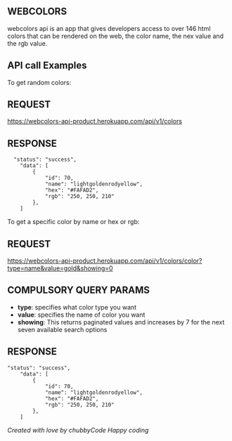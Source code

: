 ## WEBCOLORS

webcolors api is an app that gives developers access to over 146 html colors that can be rendered on the web, the color name, the nex value and the rgb value. 

## API call Examples

To get random colors:

## REQUEST

https://webcolors-api-product.herokuapp.com/api/v1/colors

## RESPONSE

```
  "status": "success",
    "data": [
        {
            "id": 70,
            "name": "lightgoldenrodyellow",
            "hex": "#FAFAD2",
            "rgb": "250, 250, 210"
        },
    ]
```

To get a specific color by name or hex or rgb:

## REQUEST

https://webcolors-api-product.herokuapp.com/api/v1/colors/color?type=name&value=gold&showing=0

## COMPULSORY QUERY PARAMS
- **type**: specifies what color type you want
- **value**: specifies the name of color you want
- **showing**: This returns paginated values and increases by 7 for the next                seven available search options 


## RESPONSE

```
"status": "success",
    "data": [
        {
            "id": 70,
            "name": "lightgoldenrodyellow",
            "hex": "#FAFAD2",
            "rgb": "250, 250, 210"
        },
    ]
```

*Created with love by chubbyCode Happy coding*
